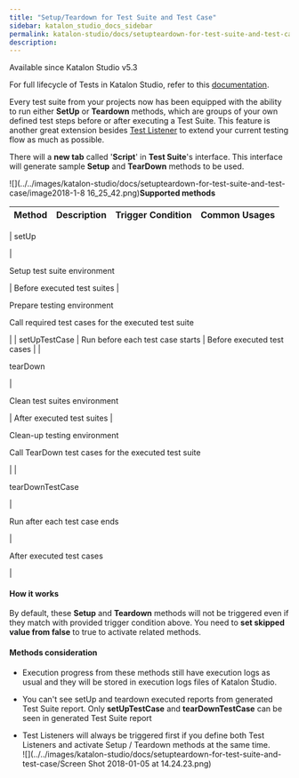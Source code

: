 ```yaml
---
title: "Setup/Teardown for Test Suite and Test Case" 
sidebar: katalon_studio_docs_sidebar
permalink: katalon-studio/docs/setupteardown-for-test-suite-and-test-case.html 
description: 
---
```

Available since Katalon Studio v5.3

For full lifecycle of Tests in Katalon Studio, refer to this [documentation](https://docs.katalon.com/x/7zhO).

Every test suite from your projects now has been equipped with the ability to run either **SetUp** or **Teardown** methods, which are groups of your own defined test steps before or after executing a Test Suite. This feature is another great extension besides [Test Listener](https://docs.katalon.com/pages/viewpage.action?pageId=5126383) to extend your current testing flow as much as possible.

There will a **new tab** called '**Script**' in **Test Suite**'s interface. This interface will generate sample **Setup** and **TearDown** methods to be used.

![](../../images/katalon-studio/docs/setupteardown-for-test-suite-and-test-case/image2018-1-8 16_25_42.png)**Supported methods**

| Method | Description | Trigger Condition | Common Usages |
| --- | --- | --- | --- |
| 
setUp

 | 

Setup test suite environment  
  


 | Before executed test suites | 

Prepare testing environment

Call required test cases for the executed test suite

 |
| setUpTestCase | Run before each test case starts | Before executed test cases |
| 

tearDown

 | 

Clean test suites environment

 | After executed test suites | 

Clean-up testing environment

Call TearDown test cases for the executed test suite

 |
| 

tearDownTestCase

 | 

Run after each test case ends

 | 

After executed test cases

 |

#### How it works

By default, these **Setup** and **Teardown** methods will not be triggered even if they match with provided trigger condition above. You need to **set skipped value from false** to true to activate related methods.

#### Methods consideration

*   Execution progress from these methods still have execution logs as usual and they will be stored in execution logs files of Katalon Studio.
    
*   You can't see setUp and teardown executed reports from generated Test Suite report. Only **setUpTestCase** and **tearDownTestCase** can be seen in generated Test Suite report
*   Test Listeners will always be triggered first if you define both Test Listeners and activate Setup / Teardown methods at the same time.  
    ![](../../images/katalon-studio/docs/setupteardown-for-test-suite-and-test-case/Screen Shot 2018-01-05 at 14.24.23.png)